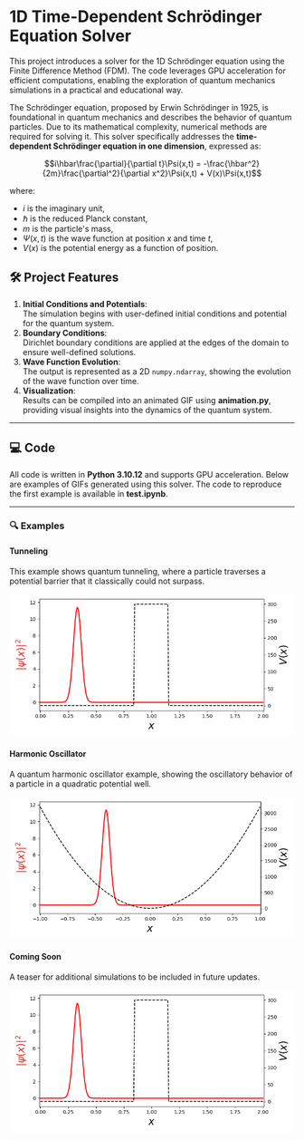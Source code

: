 # 1D Time-Dependent Schrödinger Equation Solver

This project introduces a solver for the 1D Schrödinger equation using the Finite Difference Method (FDM). The code leverages GPU acceleration for efficient computations, enabling the exploration of quantum mechanics simulations in a practical and educational way.

The Schrödinger equation, proposed by Erwin Schrödinger in 1925, is foundational in quantum mechanics and describes the behavior of quantum particles. Due to its mathematical complexity, numerical methods are required for solving it. This solver specifically addresses the **time-dependent Schrödinger equation in one dimension**, expressed as:

$$i\hbar\frac{\partial}{\partial t}\Psi(x,t) = -\frac{\hbar^2}{2m}\frac{\partial^2}{\partial x^2}\Psi(x,t) + V(x)\Psi(x,t)$$  

where:  
- $i$ is the imaginary unit,  
- $\hbar$ is the reduced Planck constant,  
- $m$ is the particle's mass,  
- $\Psi(x,t)$ is the wave function at position $x$ and time $t$,  
- $V(x)$ is the potential energy as a function of position.  

## 🛠️ Project Features
1. **Initial Conditions and Potentials**:  
   The simulation begins with user-defined initial conditions and potential for the quantum system.
2. **Boundary Conditions**:  
   Dirichlet boundary conditions are applied at the edges of the domain to ensure well-defined solutions.
3. **Wave Function Evolution**:  
   The output is represented as a 2D `numpy.ndarray`, showing the evolution of the wave function over time.
4. **Visualization**:  
   Results can be compiled into an animated GIF using **animation.py**, providing visual insights into the dynamics of the quantum system.

---

## 💻 Code
All code is written in **Python 3.10.12** and supports GPU acceleration. Below are examples of GIFs generated using this solver. The code to reproduce the first example is available in **test.ipynb**.

---

### 🔍 Examples

#### **Tunneling**
This example shows quantum tunneling, where a particle traverses a potential barrier that it classically could not surpass.

<p align="center">
  <img src="/output_gifs/Tunneling.gif" width="600" />
</p>

#### **Harmonic Oscillator**
A quantum harmonic oscillator example, showing the oscillatory behavior of a particle in a quadratic potential well.

<p align="center">
  <img src="/output_gifs/Harmonic_oscillator.gif" width="600" />
</p>

#### **Coming Soon**
A teaser for additional simulations to be included in future updates.

<p align="center">
  <img src="/output_gifs/schrodinger.gif" width="600" />
</p>
